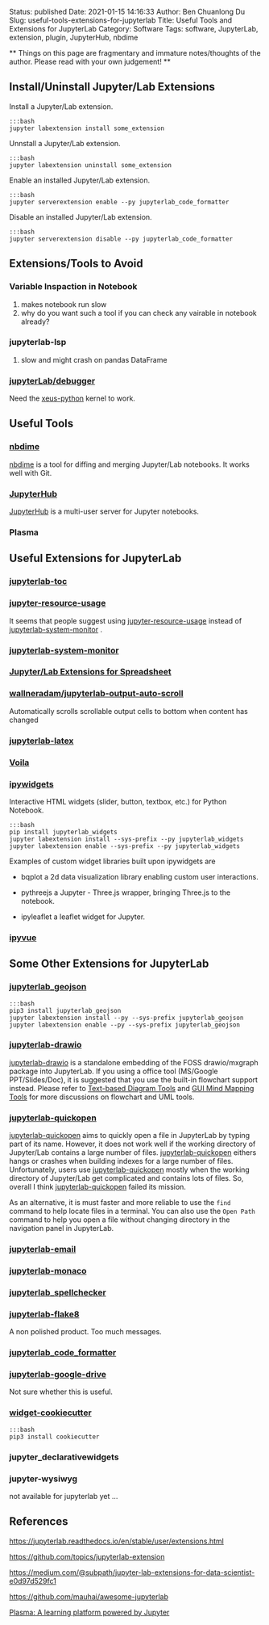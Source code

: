 Status: published
Date: 2021-01-15 14:16:33
Author: Ben Chuanlong Du
Slug: useful-tools-extensions-for-jupyterlab
Title: Useful Tools and Extensions for JupyterLab
Category: Software
Tags: software, JupyterLab, extension, plugin, JupyterHub, nbdime

**
Things on this page are
fragmentary and immature notes/thoughts of the author.
Please read with your own judgement!
**

## Install/Uninstall Jupyter/Lab Extensions

Install a Jupyter/Lab extension.

    :::bash
    jupyter labextension install some_extension

Unnstall a Jupyter/Lab extension.

    :::bash
    jupyter labextension uninstall some_extension

Enable an installed Jupyter/Lab extension.

    :::bash
    jupyter serverextension enable --py jupyterlab_code_formatter

Disable an installed Jupyter/Lab extension.

    :::bash
    jupyter serverextension disable --py jupyterlab_code_formatter

## Extensions/Tools to Avoid 

### Variable Inspaction in Notebook 

1. makes notebook run slow
2. why do you want such a tool if you can check any vairable in notebook already?

### jupyterlab-lsp 

1. slow and might crash on pandas DataFrame

### [jupyterLab/debugger](https://github.com/jupyterlab/debugger)

Need the [xeus-python](https://github.com/jupyter-xeus/xeus-python) kernel to work.

## Useful Tools

### [nbdime](http://www.legendu.net/misc/blog/use-nbdime-to-diff-and-merge-jupyterlab-notebooks/)

[nbdime](http://www.legendu.net/misc/blog/use-nbdime-to-diff-and-merge-jupyterlab-notebooks/)
is a tool for diffing and merging Jupyter/Lab notebooks.
It works well with Git.

### [JupyterHub](http://www.legendu.net/misc/blog/jupyterhub-tips/)

[JupyterHub](http://www.legendu.net/misc/blog/jupyterhub-tips/)
is a multi-user server for Jupyter notebooks.

### Plasma

## Useful Extensions for JupyterLab

### [jupyterlab-toc](https://github.com/jupyterlab/jupyterlab-toc)

### [jupyter-resource-usage](https://github.com/jupyter-server/jupyter-resource-usage)

It seems that people suggest using 
[jupyter-resource-usage](https://github.com/jupyter-server/jupyter-resource-usage)
instead of
[jupyterlab-system-monitor](https://github.com/jtpio/jupyterlab-system-monitor)
.

### [jupyterlab-system-monitor](https://github.com/jtpio/jupyterlab-system-monitor)

### [Jupyter/Lab Extensions for Spreadsheet](http://www.legendu.net/misc/blog/jupyterlab-extensions-for-spreadsheet/)

### [wallneradam/jupyterlab-output-auto-scroll](https://github.com/wallneradam/jupyterlab-output-auto-scroll)

Automatically scrolls scrollable output cells to bottom when content has changed

### [jupyterlab-latex](https://github.com/jupyterlab/jupyterlab-latex)

### [Voila](https://github.com/QuantStack/voila)

### [ipywidgets](https://github.com/ipython/ipywidgets/tree/master/jupyterlab_widgets)

Interactive HTML widgets (slider, button, textbox, etc.) for Python Notebook.

    :::bash
    pip install jupyterlab_widgets
    jupyter labextension install --sys-prefix --py jupyterlab_widgets
    jupyter labextension enable --sys-prefix --py jupyterlab_widgets

Examples of custom widget libraries built upon ipywidgets are

- bqplot a 2d data visualization library enabling custom user interactions.

- pythreejs a Jupyter - Three.js wrapper, bringing Three.js to the notebook.

- ipyleaflet a leaflet widget for Jupyter.

### [ipyvue](https://github.com/mariobuikhuizen/ipyvue)

## Some Other Extensions for JupyterLab

### [jupyterlab_geojson](https://github.com/jupyterlab/jupyterlab_geojson)

    :::bash
    pip3 install jupyterlab_geojson
    jupyter labextension install --py --sys-prefix jupyterlab_geojson
    jupyter labextension enable --py --sys-prefix jupyterlab_geojson

### [jupyterlab-drawio](https://github.com/QuantStack/jupyterlab-drawio)

[jupyterlab-drawio](https://github.com/QuantStack/jupyterlab-drawio)
is a standalone embedding of the FOSS drawio/mxgraph package into JupyterLab.
If you using a office tool (MS/Google PPT/Slides/Doc),
it is suggested that you use the built-in flowchart support instead.
Please refer to
[Text-based Diagram Tools](http://www.legendu.net/misc/blog/text-based-flowchart-tools/)
and
[GUI Mind Mapping Tools](http://www.legendu.net/misc/blog/gui-mind-mapping-tools/)
for more discussions on flowchart and UML tools.

### [jupyterlab-quickopen](https://github.com/parente/jupyterlab-quickopen)

[jupyterlab-quickopen](https://github.com/parente/jupyterlab-quickopen)
aims to quickly open a file in JupyterLab by typing part of its name.
However,
it does not work well if the working directory of Jupyter/Lab contains a large number of files.
[jupyterlab-quickopen](https://github.com/parente/jupyterlab-quickopen)
eithers hangs or crashes when building indexes for a large number of files.
Unfortunately, 
users use [jupyterlab-quickopen](https://github.com/parente/jupyterlab-quickopen)
mostly when the working directory of Jupyter/Lab get complicated 
and contains lots of files.
So, 
overall I think [jupyterlab-quickopen](https://github.com/parente/jupyterlab-quickopen) 
failed its mission.


As an alternative,
it is must faster and more reliable to use the `find` command to help locate files in a terminal.
You can also use the `Open Path` command to help you open a file 
without changing directory in the navigation panel in JupyterLab.

### [jupyterlab-email](https://github.com/timkpaine/jupyterlab_email)

### [jupyterlab-monaco](https://github.com/jupyterlab/jupyterlab-monaco)

### [jupyterlab_spellchecker](https://github.com/ijmbarr/jupyterlab_spellchecker)

### [jupyterlab-flake8](https://github.com/mlshapiro/jupyterlab-flake8)

A non polished product. Too much messages.

### [jupyterlab_code_formatter](https://github.com/ryantam626/jupyterlab_code_formatter)

### [jupyterlab-google-drive](https://github.com/jupyterlab/jupyterlab-google-drive)
Not sure whether this is useful.

### [widget-cookiecutter](https://github.com/jupyter/widget-cookiecutter)

    :::bash
    pip3 install cookiecutter

### jupyter_declarativewidgets

### jupyter-wysiwyg

not available for jupyterlab yet ...

## References

https://jupyterlab.readthedocs.io/en/stable/user/extensions.html

https://github.com/topics/jupyterlab-extension

https://medium.com/@subpath/jupyter-lab-extensions-for-data-scientist-e0d97d529fc1

https://github.com/mauhai/awesome-jupyterlab

[Plasma: A learning platform powered by Jupyter](https://blog.jupyter.org/plasma-a-learning-platform-powered-by-jupyter-1b850fcd8624)
